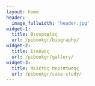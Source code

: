 ```yaml
---
layout: home
header:
  image_fullwidth: 'header.jpg'
widget-1:
  title: Βιογραφίες
  url: /pibookgr/biography/
widget-2:
  title: Εικόνες
  url: /pibookgr/gallery/
widget-3: 
  title: Μελέτες περίπτωσης
  url: /pibookgr/case-study/
---
```

